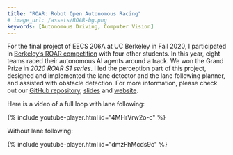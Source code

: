 ```yaml
---
title: "ROAR: Robot Open Autonomous Racing"
# image_url: /assets/ROAR-bg.png
keywords: [Autonomous Driving, Computer Vision]
---
```


For the final project of EECS 206A at UC Berkeley in Fall 2020, I participated in [Berkeley’s ROAR competition](https://vivecenter.berkeley.edu/research1/roar/) with four other students. In this year, eight teams raced their autonomous AI agents around a track. We won the Grand Prize in *2020 ROAR S1 series*. I led the perception part of this project, designed and implemented the lane detector and the lane following planner, and assisted with obstacle detection. For more information, please check out our [GitHub repository](https://github.com/bcwingnut/ROAR), [slides](/assets/ROAR_Presentation.pdf) and [website](https://asdegoyeneche.github.io/ROAR/).

Here is a video of a full loop with lane following:

{% include youtube-player.html id="4MHrVrw2o-c" %}

Without lane following:

{% include youtube-player.html id="dmzFhMcds9c" %}
